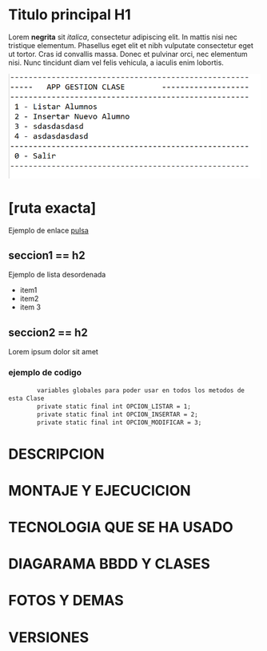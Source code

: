 # Titulo principal H1

Lorem **negrita** sit *italica*, consectetur adipiscing elit. In mattis nisi nec tristique elementum. Phasellus eget elit et nibh vulputate consectetur eget ut tortor. Cras id convallis massa. Donec et pulvinar orci, nec elementum nisi. Nunc tincidunt diam vel felis vehicula, a iaculis enim lobortis. 

![pantallazo menu de la App](/screenshots/menu.PNG)  <h1>[ruta exacta]</h1>


Ejemplo de enlace [pulsa](https://tutorialmarkdown.com/sintaxis)


## seccion1 == h2

Ejemplo de lista desordenada

- item1
- item2
- item 3

## seccion2 == h2

Lorem ipsum dolor sit amet



### ejemplo de codigo


```
		variables globales para poder usar en todos los metodos de esta Clase
		private static final int OPCION_LISTAR = 1;
		private static final int OPCION_INSERTAR = 2;
		private static final int OPCION_MODIFICAR = 3;
```



<h1>DESCRIPCION</h1>

<h1>MONTAJE Y EJECUCICION</h1>

<h1>TECNOLOGIA QUE SE HA USADO</h1>

<h1>DIAGARAMA BBDD Y CLASES </h1>


<h1>FOTOS Y DEMAS</h1>
<h1>VERSIONES</h1>